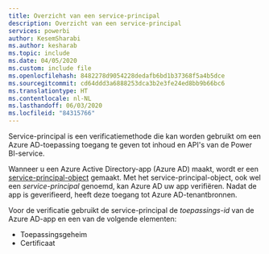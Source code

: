 ```yaml
---
title: Overzicht van een service-principal
description: Overzicht van een service-principal
services: powerbi
author: KesemSharabi
ms.author: kesharab
ms.topic: include
ms.date: 04/05/2020
ms.custom: include file
ms.openlocfilehash: 8482278d9054228dedafb6bd1b37368f5a4b5dce
ms.sourcegitcommit: cd64ddd3a6888253dca3b2e3fe24ed8bb9b66bc6
ms.translationtype: HT
ms.contentlocale: nl-NL
ms.lasthandoff: 06/03/2020
ms.locfileid: "84315766"
---
```

Service-principal is een verificatiemethode die kan worden gebruikt om een Azure AD-toepassing toegang te geven tot inhoud en API's van de Power BI-service.

Wanneer u een Azure Active Directory-app (Azure AD) maakt, wordt er een [service-principal-object](https://docs.microsoft.com/azure/active-directory/develop/app-objects-and-service-principals#service-principal-object) gemaakt. Met het service-principal-object, ook wel een *service-principal* genoemd, kan Azure AD uw app verifiëren. Nadat de app is geverifieerd, heeft deze toegang tot Azure AD-tenantbronnen.

Voor de verificatie gebruikt de service-principal de *toepassings-id* van de Azure AD-app en een van de volgende elementen:

* Toepassingsgeheim
* Certificaat